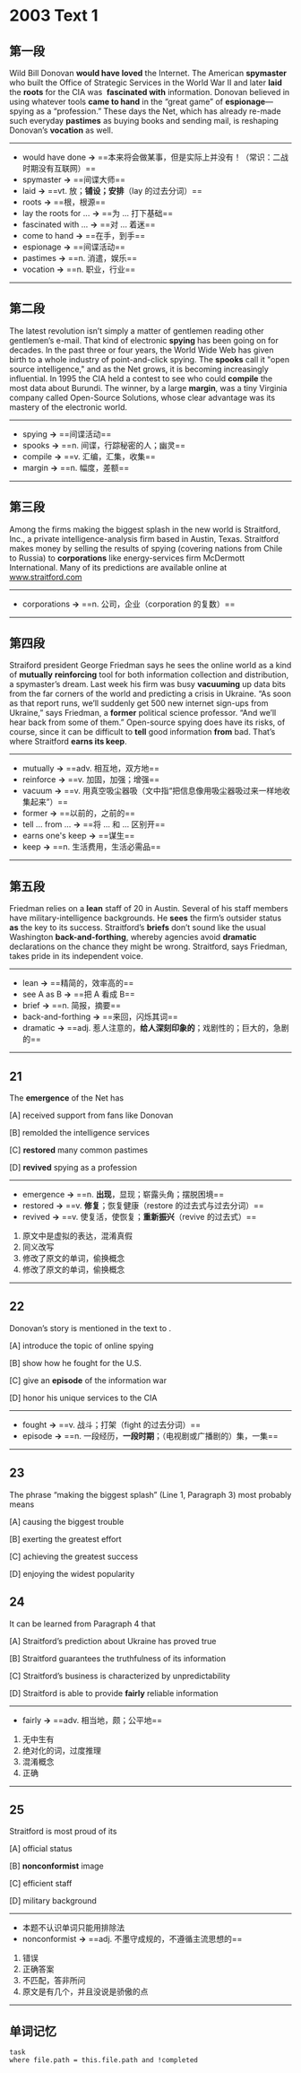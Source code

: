 
# 2003 Text 1

## 第一段

Wild Bill Donovan **would have loved** the Internet. The American **spymaster** who built the Office of Strategic Services in the World War Ⅱ and later **laid** the **roots** for the CIA was  **fascinated with** information. Donovan believed in using whatever tools **came to hand** in the “great game” of **espionage**—spying as a “profession.” These days the Net, which has already re-made such everyday **pastimes** as buying books and sending mail, is reshaping Donovan’s **vocation** as well.

---

- would have done **→** ==本来将会做某事，但是实际上并没有！（常识：二战时期没有互联网）==
- spymaster **→** ==间谍大师==
- laid **→** ==vt. 放；**铺设；安排**（lay 的过去分词）==
- roots **→** ==根，根源==
- lay the roots for ...  **→** ==为 ... 打下基础==
- fascinated with ...  **→** ==对 ... 着迷==
- come to hand **→** ==在手，到手==
- espionage **→** ==间谍活动==
- pastimes **→** ==n. 消遣，娱乐==
- vocation **→** ==n. 职业，行业==

---

## 第二段

The latest revolution isn’t simply a matter of gentlemen reading other gentlemen’s e-mail. That kind of electronic **spying** has been going on for decades. In the past three or four years, the World Wide Web has given birth to a whole industry of point-and-click spying. The **spooks** call it "open source intelligence," and as the Net grows, it is becoming increasingly influential. In 1995 the CIA held a contest to see who could **compile** the most data about Burundi. The winner, by a large **margin**, was a tiny Virginia company called Open-Source Solutions, whose clear advantage was its mastery of the electronic world.

---

- spying **→** ==间谍活动==
- spooks **→** ==n. 间谍，行踪秘密的人；幽灵==
- compile **→** ==v. 汇编，汇集，收集==
- margin **→** ==n. 幅度，差额==

---

## 第三段

Among the firms making the biggest splash in the new world is Straitford, Inc., a private intelligence-analysis firm based in Austin, Texas. Straitford makes money by selling the results of spying (covering nations from Chile to Russia) to **corporations** like energy-services firm McDermott International. Many of its predictions are available online at www.straitford.com

---

- corporations **→** ==n. 公司，企业（corporation 的复数）==

---

## 第四段

Straiford president George Friedman says he sees the online world as a kind of **mutually** **reinforcing** tool for both information collection and distribution, a spymaster’s dream. Last week his firm was busy **vacuuming** up data bits from the far corners of the world and predicting a crisis in Ukraine. “As soon as that report runs, we’ll suddenly get 500 new internet sign-ups from Ukraine,” says Friedman, a **former** political science professor. “And we’ll hear back from some of them.” Open-source spying does have its risks, of course, since it can be difficult to **tell** good information **from** bad. That’s where Straitford **earns its keep**.

---

- mutually **→** ==adv. 相互地，双方地==
- reinforce **→** ==v. 加固，加强；增强==
- vacuum **→** ==v. 用真空吸尘器吸（文中指“把信息像用吸尘器吸过来一样地收集起来”）==
- former **→** ==以前的，之前的==
- tell ... from ...  **→** ==将 ... 和 ... 区别开==
- earns one's keep **→** ==谋生==
- keep **→** ==n. 生活费用，生活必需品==

---

## 第五段

Friedman relies on a **lean** staff of 20 in Austin. Several of his staff members have military-intelligence backgrounds. He **sees** the firm’s outsider status **as** the key to its success. Straitford’s **briefs** don’t sound like the usual Washington **back-and-forthing**, whereby agencies avoid **dramatic** declarations on the chance they might be wrong. Straitford, says Friedman, takes pride in its independent voice.

---

- lean **→** ==精简的，效率高的==
- see A as B **→** ==把 A 看成 B==
- brief **→** ==n. 简报，摘要==
- back-and-forthing **→** ==来回，闪烁其词==
- dramatic **→** ==adj. 惹人注意的，**给人深刻印象的**；戏剧性的；巨大的，急剧的==

---

## 21

The **emergence** of the Net has

[A] received support from fans like Donovan 

[B] remolded the intelligence services

[C] **restored** many common pastimes

[D] **revived** spying as a profession

---

- emergence **→** ==n. **出现**，显现；崭露头角；摆脱困境==
- restored **→** ==v. **修复**；恢复健康（restore 的过去式与过去分词）==
- revived **→** ==v. 使复活，使恢复；**重新振兴**（revive 的过去式）==
1. 原文中是虚拟的表达，混淆真假
2. 同义改写
3. 修改了原文的单词，偷换概念
4. 修改了原文的单词，偷换概念

---

## 22

Donovan’s story is mentioned in the text to	. 

[A] introduce the topic of online spying

[B] show how he fought for the U.S.

[C] give an **episode** of the information war 

[D] honor his unique services to the CIA

---

- fought **→** ==v. 战斗；打架（fight 的过去分词）==
- episode **→** ==n. 一段经历，**一段时期**；（电视剧或广播剧的）集，一集==

---

## 23

The phrase “making the biggest splash” (Line 1, Paragraph 3) most probably means

[A] causing the biggest trouble

[B] exerting the greatest effort

[C] achieving the greatest success 

[D] enjoying the widest popularity

## 24

It can be learned from Paragraph 4 that

[A] Straitford’s prediction about Ukraine has proved true 

[B] Straitford guarantees the truthfulness of its information 

[C] Straitford’s business is characterized by unpredictability 

[D] Straitford is able to provide **fairly** reliable information

---

- fairly **→** ==adv. 相当地，颇；公平地==
1. 无中生有
2. 绝对化的词，过度推理
3. 混淆概念
4. 正确

---

## 25

Straitford is most proud of its

[A] official status

[B] **nonconformist** image

[C] efficient staff

[D] military background

---

- 本题不认识单词只能用排除法
- nonconformist **→** ==adj. 不墨守成规的，不遵循主流思想的==
1. 错误
2. 正确答案
3. 不匹配，答非所问
4. 原文是有几个，并且没说是骄傲的点

---

## 单词记忆

```dataview
task
where file.path = this.file.path and !completed
```